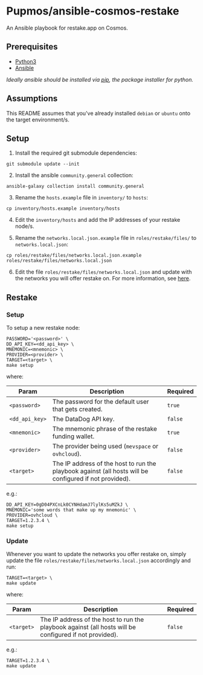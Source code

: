 # Pupmos/ansible-cosmos-restake

An Ansible playbook for restake.app on Cosmos.

## Prerequisites

- [Python3](https://realpython.com/installing-python)
- [Ansible](https://docs.ansible.com/ansible/latest/installation_guide/intro_installation.html)

_Ideally ansible should be installed via [pip](https://pip.pypa.io/en/stable/), the package installer for python._

## Assumptions

This README assumes that you've already installed `debian` or `ubuntu` onto the target environment/s.

## Setup

1. Install the required git submodule dependencies:

```console
git submodule update --init
```

2. Install the ansible `community.general` collection:

```console
ansible-galaxy collection install community.general
```

3. Rename the `hosts.example` file in `inventory/` to `hosts`:

```console
cp inventory/hosts.example inventory/hosts
```

4. Edit the `inventory/hosts` and add the IP addresses of your restake node/s.

5. Rename the `networks.local.json.example` file in `roles/restake/files/` to `networks.local.json`:

```console
cp roles/restake/files/networks.local.json.example roles/restake/files/networks.local.json
```

6. Edit the file `roles/restake/files/networks.local.json` and update with the networks you will offer restake on. For more information, see [here](https://github.com/eco-stake/restake).

## Restake

### Setup

To setup a new restake node:

```console
PASSWORD='<password>' \
DD_API_KEY=<dd_api_key> \
MNEMONIC=<mnemonic> \
PROVIDER=<provider> \
TARGET=<target> \
make setup
```

where:

| Param          | Description                                                                                            | Required |
|----------------|--------------------------------------------------------------------------------------------------------|----------|
| `<password>`   | The password for the default user that gets created.                                                   | `true`   |
| `<dd_api_key>` | The DataDog API key.                                                                                   | `false`  |
| `<mnemonic>`   | The mnemonic phrase of the restake funding wallet.                                                     | `true`   |
| `<provider>`   | The provider being used (`mevspace` or `ovhcloud`).                                                    | `false`  |
| `<target>`     | The IP address of the host to run the playbook against (all hosts will be configured if not provided). | `false`  |

e.g.:

```console
DD_API_KEY=0gD04PXCnLk0CYNHdamJ7lylKs5uMZkJ \
MNEMONIC='some words that make up my mnemonic' \
PROVIDER=ovhcloud \
TARGET=1.2.3.4 \
make setup
```

### Update

Whenever you want to update the networks you offer restake on, simply update the file `roles/restake/files/networks.local.json` accordingly and run:

```console
TARGET=<target> \
make update
```

where:

| Param      | Description                                                                                            | Required |
|------------|--------------------------------------------------------------------------------------------------------|----------|
| `<target>` | The IP address of the host to run the playbook against (all hosts will be configured if not provided). | `false`  |

e.g.:

```console
TARGET=1.2.3.4 \
make update
```
